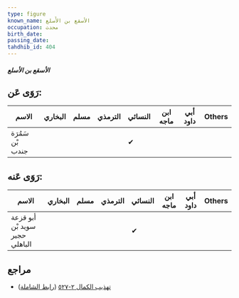 ```yaml
---
type: figure
known_name: الأسقع بن الأَسلع
occupation: محدث
birth_date:
passing_date:
tahdhib_id: 404
---
```

##### الأسقع بن الأسلع

## رَوَى عَن:
| الاسم            | البخاري | مسلم | الترمذي | النسائي | ابن ماجه | أبي داود | Others |
| ---------------- | ------- | ---- | ------- | ------- | -------- | -------- | ------ |
| سَمُرَة بْن جندب |         |      |         | ✔       |          |          |        |
## رَوَى عَنه:
| الاسم                          | البخاري | مسلم | الترمذي | النسائي | ابن ماجه | أبي داود | Others |
| ------------------------------ | ------- | ---- | ------- | ------- | -------- | -------- | ------ |
| أبو قزعة سويد بْن حجير الباهلي |         |      |         | ✔       |          |          |        |
## مراجع
- [تهذيب الكمال ٢-٥٢٧](obsidian://open?vault=Tahdhib-al-Kamal&file=Figures/٤٠٤-الأسقع%20بن%20الأسلع) ([رابط الشاملة](https://shamela.ws/book/3722/1008))